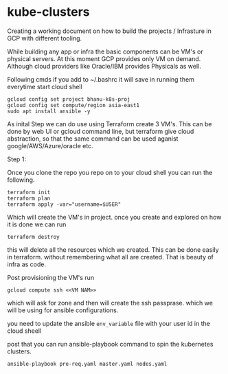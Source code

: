 # kube-clusters

Creating a working document on how to build the projects / Infrasture in GCP with different tooling.

While building any app or infra the basic components can be VM's or physical servers. At this moment GCP provides only VM on demand. Although cloud providers like Oracle/IBM provides Physicals as well.

Following cmds if you add to ~/.bashrc it will save in running them everytime start cloud shell
```
gcloud config set project bhanu-k8s-proj
gcloud config set compute/region asia-east1
sudo apt install ansible -y
```
As inital Step we can do use using Terraform create 3 VM's. This can be done by web UI or gcloud command line, but terraform give cloud abstraction, so that the same command can be used aganist google/AWS/Azure/oracle etc.

Step 1:

Once you clone the repo you repo on to your cloud shell you can run the following.
```
terraform init 
terraform plan 
terraform apply -var="username=$USER"
```
Which will create the VM's in project. once you create and explored on how it is done we can run
```
terraform destroy 
```
this will delete all the resources which we created. This can be done easily in terraform. without remembering what all are created. That is beauty of infra as code.

Post provisioning the VM's 
run

```
gcloud compute ssh <<VM NAM>>
```

which will ask for zone and then will create the ssh passprase. which we will be using for ansible configurations.

you need to update the ansible  ``` env_variable ``` file with your user id in the cloud sheell

post that you can run ansible-playbook command to spin the kubernetes clusters.

```
ansible-playbook pre-req.yaml master.yaml nodes.yaml
```


